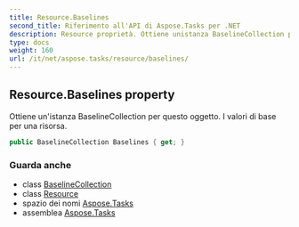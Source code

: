 ```yaml
---
title: Resource.Baselines
second_title: Riferimento all'API di Aspose.Tasks per .NET
description: Resource proprietà. Ottiene unistanza BaselineCollection per questo oggetto. I valori di base per una risorsa.
type: docs
weight: 160
url: /it/net/aspose.tasks/resource/baselines/
---
```

## Resource.Baselines property

Ottiene un'istanza BaselineCollection per questo oggetto. I valori di base per una risorsa.

```csharp
public BaselineCollection Baselines { get; }
```

### Guarda anche

* class [BaselineCollection](../../baselinecollection/)
* class [Resource](../)
* spazio dei nomi [Aspose.Tasks](../../resource/)
* assemblea [Aspose.Tasks](../../../)


